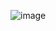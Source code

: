 ![image](https://user-images.githubusercontent.com/25152105/179911839-74ea346f-9de0-4bc3-9d01-a5886e489868.png)

